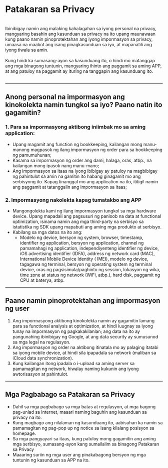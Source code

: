 # Patakaran sa Privacy
<br>
Ibinibigay namin ang malaking kahalagahan sa iyong personal na privacy, mangyaring basahin ang kasunduan sa privacy na ito upang maunawaan kung paano namin pinoprotektahan ang iyong impormasyon sa privacy, umaasa na maabot ang isang pinagkasunduan sa iyo, at mapanatili ang iyong tiwala sa amin.
<br><br>Kung hindi ka sumasang-ayon sa kasunduang ito, o hindi mo matanggap ang mga binagong tuntunin, mangyaring ihinto ang paggamit sa aming APP, at ang patuloy na paggamit ay ituring na tanggapin ang kasunduang ito.
<br><br>

***

## Anong personal na impormasyon ang kinokolekta namin tungkol sa iyo? Paano natin ito gagamitin?
### 1. Para sa impormasyong aktibong iniimbak mo sa aming application:
   - Upang magamit ang function ng bookkeeping, kailangan mong manu-manong magpasok ng ilang impormasyon ng order para sa bookkeeping ng pamumuhunan;
   - Kasama sa impormasyon ng order ang dami, halaga, oras, atbp., na kailangan mong ipasok nang manu-mano;
   - Ang impormasyon sa itaas na iyong ibibigay ay patuloy na magbibigay ng pahintulot sa amin na gamitin ito habang ginagamit mo ang serbisyong ito. Kapag tinanggal mo ang application na ito, ititigil namin ang paggamit at tatanggalin ang impormasyon sa itaas;

### 2. Impormasyong nakolekta kapag tumatakbo ang APP
   - Mangongolekta kami ng ilang impormasyon tungkol sa mga hardware device. Upang mapadali ang pagsusuri ng panloob na data at functional optimization, isinama namin ang mga third-party na serbisyo sa istatistika ng SDK upang mapabuti ang aming mga produkto at serbisyo.
   - Kabilang sa mga datos na ito ang:
      - Modelo ng device, bersyon ng system, browser, timestamp, identifier ng application, bersyon ng application, channel ng pamamahagi ng application, independiyenteng identifier ng device, iOS advertising identifier (IDFA), address ng network card (MAC), International Mobile Device Identity ( IMEI), modelo ng device, tagagawa ng terminal, bersyon ng operating system ng terminal device, oras ng pagsisimula/paghinto ng session, lokasyon ng wika, time zone at status ng network (WiFi, atbp.), hard disk, paggamit ng CPU at baterya, atbp.

***
## Paano namin pinoprotektahan ang impormasyon ng user
   1. Ang impormasyong aktibong kinokolekta namin ay gagamitin lamang para sa functional analysis at optimization, at hindi iuugnay sa iyong tunay na impormasyon ng pagkakakilanlan; ang data na ito ay pangunahing ibinibigay ng Google, at ang data security ay sumusunod sa mga legal na regulasyon.
   2. Ang impormasyon ng order na aktibong itinatala mo ay palaging itatabi sa iyong mobile device, at hindi sila ipapadala sa network (maliban sa iCloud data synchronization).
   3. Kung kailangan itong ipadala o i-upload sa aming server sa pamamagitan ng network, hiwalay naming kukunin ang iyong awtorisasyon at pahintulot.
***
## Mga Pagbabago sa Patakaran sa Privacy
   - Dahil sa mga pagbabago sa mga batas at regulasyon, at mga bagong pag-unlad sa Internet, maaari naming baguhin ang kasunduan sa privacy na ito.
   - Kung magbago ang nilalaman ng kasunduang ito, aabisuhan ka namin sa pamamagitan ng pag-pop up ng notice sa isang kilalang posisyon sa homepage.
   - Sa mga pangyayari sa itaas, kung patuloy mong gagamitin ang aming mga serbisyo, sumasang-ayon kang sumailalim sa binagong Patakaran sa Privacy
   - Maaaring suriin ng mga user ang pinakabagong bersyon ng mga tuntunin ng kasunduan sa APP na ito.
